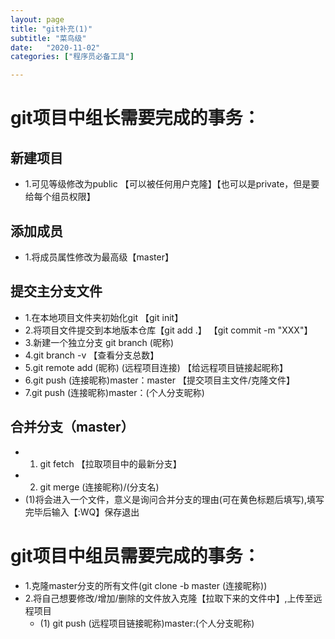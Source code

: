```yaml
---
layout: page
title: "git补充(1)"
subtitle: "菜鸟级"
date:   "2020-11-02"
categories: ["程序员必备工具"]

---
```

# git项目中组长需要完成的事务：

## 新建项目
- 1.可见等级修改为public 【可以被任何用户克隆】【也可以是private，但是要给每个组员权限】

## 添加成员
- 1.将成员属性修改为最高级【master】

## 提交主分支文件
- 1.在本地项目文件夹初始化git 【git init】
- 2.将项目文件提交到本地版本仓库【git add .】   【git commit -m "XXX"】
- 3.新建一个独立分支 git branch (昵称)
- 4.git branch -v 【查看分支总数】
- 5.git remote add (昵称) (远程项目连接) 【给远程项目链接起昵称】
- 6.git push (连接昵称)master：master 【提交项目主文件/克隆文件】
- 7.git push (连接昵称)master：(个人分支昵称)

## 合并分支（master）
- 1. git fetch 【拉取项目中的最新分支】
- 2. git merge (连接昵称)/(分支名)
 - (1)将会进入一个文件，意义是询问合并分支的理由(可在黄色标题后填写),填写完毕后输入【:WQ】保存退出


# git项目中组员需要完成的事务：
- 1.克隆master分支的所有文件(git clone -b master (连接昵称))
- 2.将自己想要修改/增加/删除的文件放入克隆【拉取下来的文件中】,上传至远程项目
   - (1) git push (远程项目链接昵称)master:(个人分支昵称)
